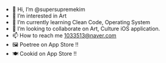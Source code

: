 - 👋 Hi, I’m @supersupremekim
- 👀 I’m interested in Art
- 🌱 I’m currently learning Clean Code, Operating System
- 💞️ I’m looking to collaborate on Art, Culture iOS application.
- 📫 How to reach me 1033513@naver.com
- 🖼 Poetree on App Store !!
- 🍽 Cookid on App Store !!


<!---
supersupremekim/supersupremekim is a ✨ special ✨ repository because its `README.md` (this file) appears on your GitHub profile.
You can click the Preview link to take a look at your changes.
--->
